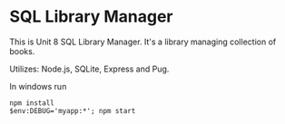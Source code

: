 # SQL Library Manager
This is Unit 8 SQL Library Manager. It's a library managing collection of books. 

Utilizes:
Node.js, SQLite, Express and Pug. 

In windows run

```
npm install
$env:DEBUG='myapp:*'; npm start
```